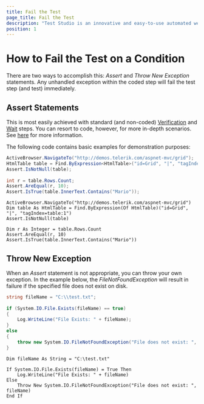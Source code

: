 ```yaml
---
title: Fail the Test
page_title: Fail the Test
description: "Test Studio is an innovative and easy-to-use automated web, WPF and load testing solution. Test Studio tests support essential technologies like ASP.NET AJAX, Silverlight, PHP and MVC. HTML5, Testing framework, functional testing, performance testing, load testing, exploratory testing, manual testing."
position: 1
---
```

# How to Fail the Test on a Condition #

There are two ways to accomplish this: *Assert* and *Throw New Exception* statements. Any unhandled exception within the coded step will fail the test step (and test) immediately.

## Assert Statements ##

This is most easily achieved with standard (and non-coded) <a href="/features/verifications/advanced-verification" target="_blank">Verification</a> and <a href="/features/verifications/Wait" target="_blank">Wait</a> steps. You can resort to code, however, for more in-depth scenarios. See <a href="/testing-framework/write-tests-in-code/intermediate-topics-wtc/html-control-suite-wtc/html-asserts" target="_blank">here</a> for more information.
 
The following code contains basic examples for demonstration purposes:

```C#
ActiveBrowser.NavigateTo("http://demos.telerik.com/aspnet-mvc/grid");
HtmlTable table = Find.ByExpression<HtmlTable>("id=Grid", "|", "tagIndex=table:1");
Assert.IsNotNull(table);
 
int r = table.Rows.Count;
Assert.AreEqual(r, 10);
Assert.IsTrue(table.InnerText.Contains("Mario"));
```
```VB
ActiveBrowser.NavigateTo("http://demos.telerik.com/aspnet-mvc/grid")
Dim table As HtmlTable = Find.ByExpression(Of HtmlTable)("id=Grid", "|", "tagIndex=table:1")
Assert.IsNotNull(table)
 
Dim r As Integer = table.Rows.Count
Assert.AreEqual(r, 10)
Assert.IsTrue(table.InnerText.Contains("Mario"))
```

## Throw New Exception ##

When an *Assert* statement is not appropriate, you can throw your own exception. In the example below, the *FileNotFoundException* will result in failure if the specified file does not exist on disk.

```C#
string fileName = "C:\\test.txt";
 
if (System.IO.File.Exists(fileName) == true)
{
    Log.WriteLine("File Exists: " + fileName);
}
else
{
    throw new System.IO.FileNotFoundException("File does not exist: ", fileName);
}
```
```VB
Dim fileName As String = "C:\test.txt"
 
If System.IO.File.Exists(fileName) = True Then
    Log.WriteLine("File Exists: " + fileName)
Else
    Throw New System.IO.FileNotFoundException("File does not exist: ", fileName)
End If
```